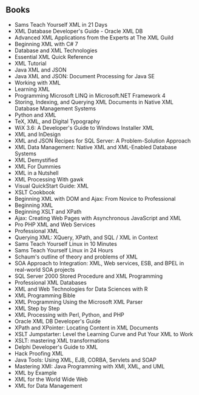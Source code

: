 <h2 id= "Books">Books </h2>




<ul>
                <li><a target="_blank" href="https://github.com/manjunath5496/XML-Books/blob/master/xml(1).pdf" style="text-decoration:none;">Sams Teach Yourself XML in 21 Days   </a></li>
                <li><a target="_blank" href="https://github.com/manjunath5496/XML-Books/blob/master/xml(2).pdf" style="text-decoration:none;">XML Database Developer's Guide - Oracle XML DB</a></li>
                <li><a target="_blank" href="https://github.com/manjunath5496/XML-Books/blob/master/xml(3).pdf" style="text-decoration:none;">Advanced XML Applications from the Experts at The XML Guild</a></li>
                <li><a target="_blank" href="https://github.com/manjunath5496/XML-Books/blob/master/xml(4).pdf" style="text-decoration:none;">Beginning XML with C# 7</a></li>
                <li><a target="_blank" href="https://github.com/manjunath5496/XML-Books/blob/master/xml(5).pdf" style="text-decoration:none;">Database and XML Technologies</a></li>
                <li><a target="_blank" href="https://github.com/manjunath5496/XML-Books/blob/master/xml(6).pdf" style="text-decoration:none;">Essential XML Quick Reference</a></li>
                <li><a target="_blank" href="https://github.com/manjunath5496/XML-Books/blob/master/xml(7).pdf" style="text-decoration:none;">XML Tutorial</a></li>
                <li><a target="_blank" href="https://github.com/manjunath5496/XML-Books/blob/master/xml(8).pdf" style="text-decoration:none;">Java XML and JSON</a></li>
                <li><a target="_blank" href="https://github.com/manjunath5496/XML-Books/blob/master/xml(9).pdf" style="text-decoration:none;">Java XML and JSON: Document Processing for Java SE</a></li>
                <li><a target="_blank" href="https://github.com/manjunath5496/XML-Books/blob/master/xml(10).pdf" style="text-decoration:none;">Working with XML</a></li>
	  <li><a target="_blank" href="https://github.com/manjunath5496/XML-Books/blob/master/xml(11).pdf" style="text-decoration:none;"> Learning XML </a></li>
                <li><a target="_blank" href="https://github.com/manjunath5496/XML-Books/blob/master/xml(12).pdf" style="text-decoration:none;">Programming Microsoft LINQ in Microsoft.NET Framework 4</a></li>
                <li><a target="_blank" href="https://github.com/manjunath5496/XML-Books/blob/master/xml(13).pdf" style="text-decoration:none;">Storing, Indexing, and Querying XML Documents in Native XML Database Management Systems</a></li>
                <li><a target="_blank" href="https://github.com/manjunath5496/XML-Books/blob/master/xml(14).pdf" style="text-decoration:none;">Python and XML</a></li>
                <li><a target="_blank" href="https://github.com/manjunath5496/XML-Books/blob/master/xml(15).pdf" style="text-decoration:none;">TeX, XML, and Digital Typography</a></li>
                <li><a target="_blank" href="https://github.com/manjunath5496/XML-Books/blob/master/xml(16).pdf" style="text-decoration:none;">WiX 3.6: A Developer's Guide to Windows Installer XML</a></li>
                <li><a target="_blank" href="https://github.com/manjunath5496/XML-Books/blob/master/xml(17).pdf" style="text-decoration:none;">XML and InDesign</a></li>
                <li><a target="_blank" href="https://github.com/manjunath5496/XML-Books/blob/master/xml(18).pdf" style="text-decoration:none;">XML and JSON Recipes for SQL Server: A Problem-Solution Approach</a></li>
                <li><a target="_blank" href="https://github.com/manjunath5496/XML-Books/blob/master/xml(19).pdf" style="text-decoration:none;">XML Data Management: Native XML and XML-Enabled Database Systems</a></li>
                <li><a target="_blank" href="https://github.com/manjunath5496/XML-Books/blob/master/xml(20).pdf" style="text-decoration:none;">XML Demystified</a></li>	
	
 <li><a target="_blank" href="https://github.com/manjunath5496/XML-Books/blob/master/xml(21).pdf" style="text-decoration:none;">XML For Dummies</a></li>
	
<li><a target="_blank" href="https://github.com/manjunath5496/XML-Books/blob/master/xml(22).pdf" style="text-decoration:none;">XML in a Nutshell</a></li>
  <li><a target="_blank" href="https://github.com/manjunath5496/XML-Books/blob/master/xml(23).pdf" style="text-decoration:none;">XML Processing With gawk</a></li>
 <li><a target="_blank" href="https://github.com/manjunath5496/XML-Books/blob/master/xml(24).pdf" style="text-decoration:none;">Visual QuickStart Guide: XML</a></li>	
	
 <li><a target="_blank" href="https://github.com/manjunath5496/XML-Books/blob/master/xml(25).pdf" style="text-decoration:none;">XSLT Cookbook</a></li>
	
	
 <li><a target="_blank" href="https://github.com/manjunath5496/XML-Books/blob/master/xml(26).pdf" style="text-decoration:none;">Beginning XML with DOM and Ajax: From Novice to Professional</a></li>
	
<li><a target="_blank" href="https://github.com/manjunath5496/XML-Books/blob/master/xml(27).pdf" style="text-decoration:none;">Beginning XML</a></li>
  <li><a target="_blank" href="https://github.com/manjunath5496/XML-Books/blob/master/xml(28).pdf" style="text-decoration:none;">Beginning XSLT and XPath</a></li>
 <li><a target="_blank" href="https://github.com/manjunath5496/XML-Books/blob/master/xml(29).pdf" style="text-decoration:none;">Ajax: Creating Web Pages with Asynchronous JavaScript and XML</a></li>	
	
 <li><a target="_blank" href="https://github.com/manjunath5496/XML-Books/blob/master/xml(30).pdf" style="text-decoration:none;">Pro PHP XML and Web Services</a></li>
	
 <li><a target="_blank" href="https://github.com/manjunath5496/XML-Books/blob/master/xml(31).pdf" style="text-decoration:none;">Professional XML</a></li>
	
<li><a target="_blank" href="https://github.com/manjunath5496/XML-Books/blob/master/xml(32).pdf" style="text-decoration:none;">Querying XML: XQuery, XPath, and SQL / XML in Context</a></li>
	
<li><a target="_blank" href="https://github.com/manjunath5496/XML-Books/blob/master/xml(33).pdf" style="text-decoration:none;">Sams Teach Yourself Linux in 10 Minutes </a></li>
  <li><a target="_blank" href="https://github.com/manjunath5496/XML-Books/blob/master/xml(34).pdf" style="text-decoration:none;">Sams Teach Yourself Linux in 24 Hours</a></li>
 <li><a target="_blank" href="https://github.com/manjunath5496/XML-Books/blob/master/xml(35).pdf" style="text-decoration:none;">Schaum's outline of theory and problems of XML</a></li>	
	
 <li><a target="_blank" href="https://github.com/manjunath5496/XML-Books/blob/master/xml(36).pdf" style="text-decoration:none;">SOA Approach to Integration: XML, Web services, ESB, and BPEL in real-world SOA projects</a></li>
	
 <li><a target="_blank" href="https://github.com/manjunath5496/XML-Books/blob/master/xml(37).pdf" style="text-decoration:none;">SQL Server 2000 Stored Procedure and XML Programming</a></li>

<li><a target="_blank" href="https://github.com/manjunath5496/XML-Books/blob/master/xml(38).pdf" style="text-decoration:none;">Professional XML Databases</a></li>
  <li><a target="_blank" href="https://github.com/manjunath5496/XML-Books/blob/master/xml(39).pdf" style="text-decoration:none;">XML and Web Technologies for Data Sciences with R</a></li>
 <li><a target="_blank" href="https://github.com/manjunath5496/XML-Books/blob/master/xml(40).pdf" style="text-decoration:none;">XML Programming Bible</a></li>	
	
 <li><a target="_blank" href="https://github.com/manjunath5496/XML-Books/blob/master/xml(41).pdf" style="text-decoration:none;">XML Programming Using the Microsoft XML Parser</a></li>
	
 <li><a target="_blank" href="https://github.com/manjunath5496/XML-Books/blob/master/xml(42).pdf" style="text-decoration:none;">XML Step by Step</a></li>
	
 <li><a target="_blank" href="https://github.com/manjunath5496/XML-Books/blob/master/xml(43).pdf" style="text-decoration:none;">XML Processing with Perl, Python, and PHP</a></li>	
	
 <li><a target="_blank" href="https://github.com/manjunath5496/XML-Books/blob/master/xml(44).pdf" style="text-decoration:none;">Oracle XML DB Developer's Guide</a></li>
	
 <li><a target="_blank" href="https://github.com/manjunath5496/XML-Books/blob/master/xml(45).pdf" style="text-decoration:none;">XPath and XPointer: Locating Content in XML Documents</a></li>
	
	
<li><a target="_blank" href="https://github.com/manjunath5496/XML-Books/blob/master/xml(46).pdf" style="text-decoration:none;">XSLT Jumpstarter: Level the Learning Curve and Put Your XML to Work</a></li>
	
 <li><a target="_blank" href="https://github.com/manjunath5496/XML-Books/blob/master/xml(47).pdf" style="text-decoration:none;">XSLT: mastering XML transformations</a></li>
	
<li><a target="_blank" href="https://github.com/manjunath5496/XML-Books/blob/master/xml(48).pdf" style="text-decoration:none;">Delphi Developer's Guide to XML</a></li>
	
 <li><a target="_blank" href="https://github.com/manjunath5496/XML-Books/blob/master/xml(49).pdf" style="text-decoration:none;">Hack Proofing XML</a></li>
	
	
<li><a target="_blank" href="https://github.com/manjunath5496/XML-Books/blob/master/xml(50).pdf" style="text-decoration:none;">Java Tools: Using XML, EJB, CORBA, Servlets and SOAP</a></li>
	
 <li><a target="_blank" href="https://github.com/manjunath5496/XML-Books/blob/master/xml(51).pdf" style="text-decoration:none;">Mastering XMI: Java Programming with XMI, XML, and UML</a></li>
		
 <li><a target="_blank" href="https://github.com/manjunath5496/XML-Books/blob/master/xml(52).pdf" style="text-decoration:none;">XML by Example</a></li>
	
	
<li><a target="_blank" href="https://github.com/manjunath5496/XML-Books/blob/master/xml(53).pdf" style="text-decoration:none;">XML for the World Wide Web</a></li>
	
 <li><a target="_blank" href="https://github.com/manjunath5496/XML-Books/blob/master/xml(54).pdf" style="text-decoration:none;">XML for Data Management</a></li>	
	
	
	
	
	
	
</ul>
